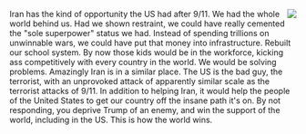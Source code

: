 <img src="http://scripting.com/images/2019/10/16/uncleSam.png" border="0" align="right">Iran has the kind of opportunity the US had after 9/11. We had the whole world behind us. Had we shown restraint, we could have really cemented the "sole superpower" status we had. Instead of spending trillions on unwinnable wars, we could have put that money into infrastructure. Rebuilt our school system. By now those kids would be in the workforce, kicking ass competitively with every country in the world. We would be solving problems. Amazingly Iran is in a similar place. The US is the bad guy, the terrorist, with an unprovoked attack of apparently similar scale as the terrorist attacks of 9/11. In addition to helping Iran, it would help the people of the United States to get our country off the insane path it's on. By not responding, you deprive Trump of an enemy, and win the support of the world, including in the US. This is how the world wins. 
